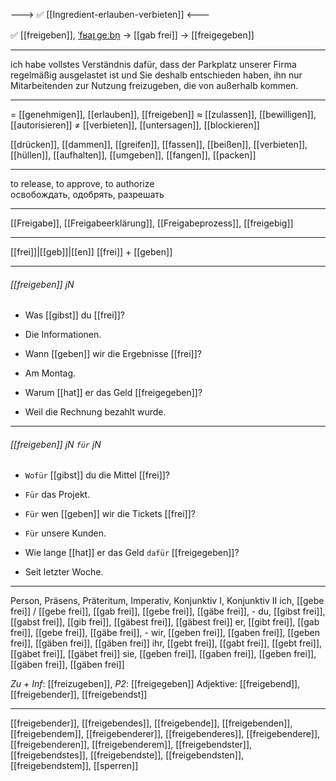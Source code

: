 ---> ✅ [[Ingredient-erlauben-verbieten]] <---

✅ [[freigeben]], [ˈfʁaɪ̯ˌɡeːbn̩](https://youglish.com/pronounce/freigeben/german) → [[gab frei]] → [[freigegeben]]

---
ich habe vollstes Verständnis dafür, dass der Parkplatz unserer Firma regelmäßig ausgelastet ist und Sie deshalb entschieden haben, ihn nur Mitarbeitenden zur Nutzung freizugeben, die von außerhalb kommen.

---
= [[genehmigen]], [[erlauben]], [[freigeben]]
≈ [[zulassen]], [[bewilligen]], [[autorisieren]]
≠ [[verbieten]], [[untersagen]], [[blockieren]]

[[drücken]], [[dammen]], [[greifen]], [[fassen]], [[beißen]], [[verbieten]], [[hüllen]], [[aufhalten]], [[umgeben]], [[fangen]], [[packen]]


---
to release, to approve, to authorize  
освобождать, одобрять, разрешать

---
[[Freigabe]], [[Freigabeerklärung]], [[Freigabeprozess]], [[freigebig]]

---
[[frei]]|[[geb]]|[[en]]
[[frei]] + [[geben]]


---
###### [[freigeben]] jN
- Was [[gibst]] du [[frei]]?
- Die Informationen.

- Wann [[geben]] wir die Ergebnisse [[frei]]?
- Am Montag.

- Warum [[hat]] er das Geld [[freigegeben]]?
- Weil die Rechnung bezahlt wurde.

---
###### [[freigeben]] jN `für` jN
- `Wofür` [[gibst]] du die Mittel [[frei]]?
- `Für` das Projekt.

- `Für` wen [[geben]] wir die Tickets [[frei]]?
- `Für` unsere Kunden.

- Wie lange [[hat]] er das Geld `dafür` [[freigegeben]]?
- Seit letzter Woche.

---
Person, Präsens, Präteritum, Imperativ, Konjunktiv I, Konjunktiv II
ich, [[gebe frei]] / [[gebe frei]], [[gab frei]], [[gebe frei]], [[gäbe frei]], -
du, [[gibst frei]], [[gabst frei]], [[gib frei]], [[gäbest frei]], [[gäbest frei]]
er, [[gibt frei]], [[gab frei]], [[gebe frei]], [[gäbe frei]], -
wir, [[geben frei]], [[gaben frei]], [[geben frei]], [[gäben frei]], [[gäben frei]]
ihr, [[gebt frei]], [[gabt frei]], [[gebt frei]], [[gäbet frei]], [[gäbet frei]]
sie, [[geben frei]], [[gaben frei]], [[geben frei]], [[gäben frei]], [[gäben frei]]

*Zu + Inf*: [[freizugeben]], *P2*: [[freigegeben]]
Adjektive: [[freigebend]], [[freigebender]], [[freigebendst]]

---
[[freigebender]], [[freigebendes]], [[freigebende]], [[freigebenden]], [[freigebendem]], [[freigebenderer]], [[freigebenderes]], [[freigebendere]], [[freigebenderen]], [[freigebenderem]], [[freigebendster]], [[freigebendstes]], [[freigebendste]], [[freigebendsten]], [[freigebendstem]], [[sperren]]
